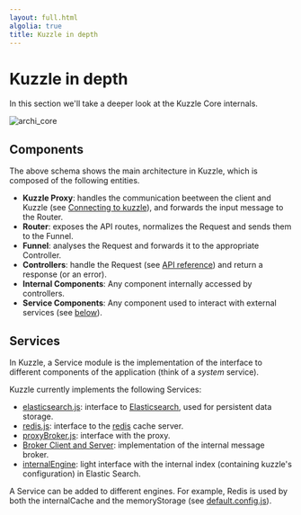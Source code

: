 ```yaml
---
layout: full.html
algolia: true
title: Kuzzle in depth
---
```


# Kuzzle in depth

In this section we'll take a deeper look at the Kuzzle Core internals.

![archi_core](/assets/images/core-architecture.png)

## Components

The above schema shows the main architecture in Kuzzle, which is composed of the following entities.

* **Kuzzle Proxy**: handles the communication beetween the client and Kuzzle (see [Connecting to kuzzle](/api-reference/#connecting-to-kuzzle)), and forwards the input message to the Router.
* **Router**: exposes the API routes, normalizes the Request and sends them to the Funnel.
* **Funnel**: analyses the Request and forwards it to the appropriate Controller.
* **Controllers**: handle the Request (see [API reference](/api-reference)) and return a response (or an error).
* **Internal Components**: Any component internally accessed by controllers.
* **Service Components**: Any component used to interact with external services (see [below](#services)).

## Services

In Kuzzle, a Service module is the implementation of the interface to different components of the application (think of a *system* service).

Kuzzle currently implements the following Services:

* [elasticsearch.js](https://github.com/kuzzleio/kuzzle/blob/master/lib/services/elasticsearch.js): interface to [Elasticsearch](https://www.elastic.co/products/elasticsearch), used for persistent data storage.
* [redis.js](https://github.com/kuzzleio/kuzzle/blob/master/lib/services/redis.js): interface to the [redis](http://redis.io) cache server.
* [proxyBroker.js](https://github.com/kuzzleio/kuzzle/blob/master/lib/services/proxyBroker.js): interface with the proxy.
* [Broker Client and Server](https://github.com/kuzzleio/kuzzle/blob/master/lib/services/broker): implementation of the internal message broker.
* [internalEngine](https://github.com/kuzzleio/kuzzle/blob/master/lib/services/internalEngine/index.js): light interface with the internal index (containing kuzzle's configuration) in Elastic Search.


A Service can be added to different engines. For example, Redis is used by both the internalCache and the memoryStorage (see [default.config.js](https://github.com/kuzzleio/kuzzle/blob/master/default.config.js)).
